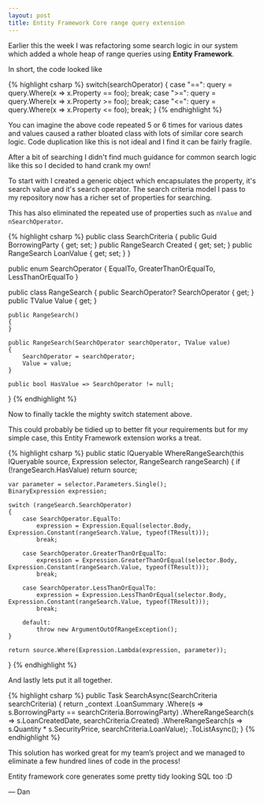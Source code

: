 ```yaml
---
layout: post
title: Entity Framework Core range query extension
---
```


Earlier this the week I was refactoring some search logic in our system which added a whole heap of range queries using **Entity Framework**.

In short, the code looked like

{% highlight csharp %}
switch(searchOperator)
{
    case "==":
        query = query.Where(x => x.Property == foo);
        break;
    case ">=":
        query = query.Where(x => x.Property >= foo);
        break;
    case "<=":
        query = query.Where(x => x.Property <= foo);
        break;
}
{% endhighlight %}

You can imagine the above code repeated 5 or 6 times for various dates and values caused a rather bloated class with lots of similar
core search logic. Code duplication like this is not ideal and I find it can be fairly fragile.

After a bit of searching I didn't find much guidance for common search logic like this so I decided to hand crank my own!

To start with I created a generic object which encapsulates the property, it's search value and it's search operator.
The search criteria model I pass to my repository now has a richer set of properties for searching. 

This has also eliminated the repeated use of properties such as `nValue` and `nSearchOperator`.

{% highlight csharp %}
public class SearchCriteria
{
    public Guid BorrowingParty { get; set; }
    public RangeSearch Created { get; set; } 
    public RangeSearch LoanValue { get; set; } 
}

public enum SearchOperator
{
    EqualTo,
    GreaterThanOrEqualTo,
    LessThanOrEqualTo
}

public class RangeSearch
{
    public SearchOperator? SearchOperator { get; }
    public TValue Value { get; }

    public RangeSearch()
    {
    }

    public RangeSearch(SearchOperator searchOperator, TValue value)
    {
        SearchOperator = searchOperator;
        Value = value;
    }

    public bool HasValue => SearchOperator != null;
}
{% endhighlight %}

Now to finally tackle the mighty switch statement above.

This could probably be tidied up to better fit your requirements but for my simple case, this Entity Framework
extension works a treat.

{% highlight csharp %}
public static IQueryable WhereRangeSearch(this IQueryable source, Expression selector, RangeSearch rangeSearch)
{
    if (!rangeSearch.HasValue)
        return source;
    
    var parameter = selector.Parameters.Single();
    BinaryExpression expression;

    switch (rangeSearch.SearchOperator)
    {
        case SearchOperator.EqualTo:
            expression = Expression.Equal(selector.Body, Expression.Constant(rangeSearch.Value, typeof(TResult)));
            break;

        case SearchOperator.GreaterThanOrEqualTo:
            expression = Expression.GreaterThanOrEqual(selector.Body, Expression.Constant(rangeSearch.Value, typeof(TResult)));
            break;

        case SearchOperator.LessThanOrEqualTo:
            expression = Expression.LessThanOrEqual(selector.Body, Expression.Constant(rangeSearch.Value, typeof(TResult)));
            break;
            
        default:
            throw new ArgumentOutOfRangeException();
    }
    
    return source.Where(Expression.Lambda(expression, parameter));
}
{% endhighlight %}

And lastly lets put it all together.

{% highlight csharp %}
public Task SearchAsync(SearchCriteria searchCriteria)
{
    return _context
        .LoanSummary
        .Where(s => s.BorrowingParty == searchCriteria.BorrowingParty)
        .WhereRangeSearch(s => s.LoanCreatedDate, searchCriteria.Created)
        .WhereRangeSearch(s => s.Quantity * s.SecurityPrice, searchCriteria.LoanValue);
        .ToListAsync();
}
{% endhighlight %}

This solution has worked great for my team’s project and we managed to eliminate a few hundred lines of code in the process!

Entity framework core generates some pretty tidy looking SQL too :D

&mdash; Dan